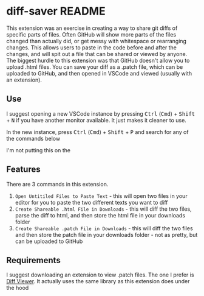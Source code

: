 # diff-saver README

This extension was an exercise in creating a way to share git diffs of specific parts of files.  Often GitHub will show more parts of the files changed than actually did, or get messy with whitespace or rearranging changes.  This allows users to paste in the code before and after the changes, and will spit out a file that can be shared or viewed by anyone.  The biggest hurdle to this extension was that GitHub doesn't allow you to upload .html files.  You can save your diff as a .patch file, which can be uploaded to GitHub, and then opened in VSCode and viewed (usually with an extension).

## Use

I suggest opening a new VSCode instance by pressing <kbd>Ctrl</kbd> (<kbd>Cmd</kbd>) + <kbd>Shift</kbd> + <kbd>N</kbd> if you have another monitor available.  It just makes it cleaner to use.  

In the new instance, press <kbd>Ctrl</kbd> (<kbd>Cmd</kbd>) + <kbd>Shift</kbd> + <kbd>P</kbd> and search for any of the commands below

I'm not putting this on the 

## Features

There are 3 commands in this extension.

1. <code>Open Untitiled Files to Paste Text</code> - this will open two files in your editor for you to paste the two different texts you want to diff
2. <code>Create Shareable .html File in Downloads</code> - this will diff the two files, parse the diff to html, and then store the html file in your downloads folder
3. <code>Create Shareable .patch File in Downloads</code> - this will diff the two files and then store the patch file in your downloads folder - not as pretty, but can be uploaded to GitHub

## Requirements

I suggest downloading an extension to view .patch files.  The one I prefer is [Diff Viewer](https://marketplace.visualstudio.com/items?itemName=caponetto.vscode-diff-viewer).  It actually uses the same library as this extension does under the hood

